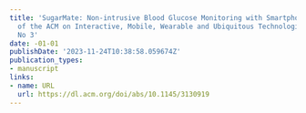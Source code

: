 ```yaml
---
title: 'SugarMate: Non-intrusive Blood Glucose Monitoring with Smartphones: Proceedings
  of the ACM on Interactive, Mobile, Wearable and Ubiquitous Technologies: Vol 1,
  No 3'
date: -01-01
publishDate: '2023-11-24T10:38:58.059674Z'
publication_types:
- manuscript
links:
- name: URL
  url: https://dl.acm.org/doi/abs/10.1145/3130919
---
```

